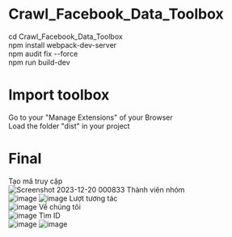 ﻿# Crawl_Facebook_Data_Toolbox
cd Crawl_Facebook_Data_Toolbox \
npm install webpack-dev-server \
npm audit fix --force \
npm run build-dev 
# Import toolbox
Go to your "Manage Extensions" of your Browser \
Load the folder "dist" in your project
# Final
Tạo mã truy cập \
![Screenshot 2023-12-20 000833](https://github.com/td2510/Crawl_Facebook_Data_Toolbox/assets/111385453/de3b9c98-19be-4d94-9353-fdad1945ae99)
Thành viên nhóm \
![image](https://github.com/td2510/Crawl_Facebook_Data_Toolbox/assets/111385453/7d66f731-ee3b-4bf5-b9f4-c4279adace68)
![image](https://github.com/td2510/Crawl_Facebook_Data_Toolbox/assets/111385453/d01d0c03-d47d-4091-85e4-06b3c15835d4)
Lượt tương tác \
![image](https://github.com/td2510/Crawl_Facebook_Data_Toolbox/assets/111385453/e66d125a-7aba-4895-bd33-6f51a0ff98d2)
Về chúng tôi \
![image](https://github.com/td2510/Crawl_Facebook_Data_Toolbox/assets/111385453/993cd9aa-07b2-4ada-80b6-30092a8ab7d2)
Tìm ID \
![image](https://github.com/td2510/Crawl_Facebook_Data_Toolbox/assets/111385453/d8e8e79e-8f16-4297-b4d9-847acc2ff0f0)
![image](https://github.com/td2510/Crawl_Facebook_Data_Toolbox/assets/111385453/f71f255c-994c-4c7c-baee-ed1b3059c177)



